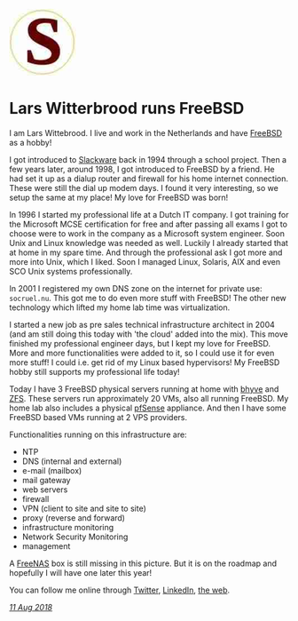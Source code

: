 <p><a href="/" alt="avatar" title="home page"><img src="socrueldotnu.jpeg" class="w3"></a></p>

# Lars Witterbrood runs FreeBSD

I am Lars Wittebrood. I live and work in the Netherlands and have
[FreeBSD] as a hobby!

I got introduced to [Slackware] back in 1994 through a school
project. Then a few years later, around 1998, I got introduced to
FreeBSD by a friend. He had set it up as a dialup router and firewall
for his home internet connection. These were still the dial up modem
days. I found it very interesting, so we setup the same at my place!
My love for FreeBSD was born!

In 1996 I started my professional life at a Dutch IT company. I got
training for the Microsoft MCSE certification for free and after
passing all exams I got to choose were to work in the company as a
Microsoft system engineer.  Soon Unix and Linux knowledge was needed
as well. Luckily I already started that at home in my spare time.
And through the professional ask I got more and more into Unix,
which I liked. Soon I managed Linux, Solaris, AIX and even SCO Unix
systems professionally.

In 2001 I registered my own DNS zone on the internet for private
use: `socruel.nu`. This got me to do even more stuff with FreeBSD!
The other new technology which lifted my home lab time was
virtualization.

I started a new job as pre sales technical infrastructure architect
in 2004 (and am still doing this today with 'the cloud' added into
the mix). This move finished my professional engineer days, but I
kept my love for FreeBSD. More and more functionalities were added
to it, so I could use it for even more stuff! I could i.e.  get rid
of my Linux based hypervisors! My FreeBSD hobby still supports my
professional life today!

Today I have 3 FreeBSD physical servers running at home with [bhyve]
and [ZFS].  These servers run approximately 20 VMs, also all running
FreeBSD. My home lab also includes a physical [pfSense] appliance.
And then I have some FreeBSD based VMs running at 2 VPS providers.

Functionalities running on this infrastructure are:

- NTP
- DNS (internal and external)
- e-mail (mailbox)
- mail gateway
- web servers
- firewall
- VPN (client to site and site to site)
- proxy (reverse and forward)
- infrastructure monitoring
- Network Security Monitoring
- management

A [FreeNAS] box is still missing in this picture. But it is on the
roadmap and hopefully I will have one later this year!

You can follow me online through 
[Twitter](https://twitter.com/socrueldotnu),
[LinkedIn](https://nl.linkedin.com/in/larswittebrood),
[the web](https://www.socruel.nu).

_[11 Aug 2018](/raw/people/socrueldotnu.md)_

[FreeNAS]: https://www.freenas.org
[FreeBSD]: https://www.freebsd.org
[Slackware]: https://www.slackware.com
[bhyve]: http://www.bhyve.org
[ZFS]: http://http://open-zfs.org/wiki/Main_Page
[pfSense]: https://www.pfsense.org
